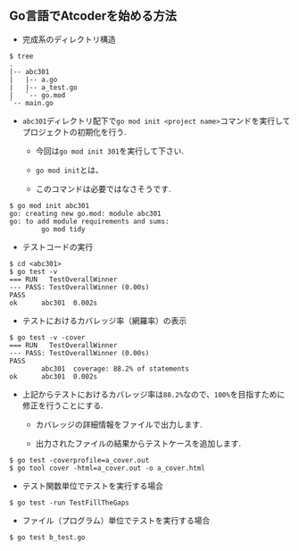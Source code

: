 ## Go言語でAtcoderを始める方法

- 完成系のディレクトリ構造

```shell
$ tree
.
|-- abc301
|   |-- a.go
|   |-- a_test.go
|   `-- go.mod
`-- main.go
```

- `abc301`ディレクトリ配下で`go mod init <project name>`コマンドを実行してプロジェクトの初期化を行う.

    - 今回は`go mod init 301`を実行して下さい.

    - `go mod init`とは、

    - このコマンドは必要ではなさそうです.

```shell
$ go mod init abc301
go: creating new go.mod: module abc301
go: to add module requirements and sums:
        go mod tidy
```

- テストコードの実行

```shell
$ cd <abc301> 
$ go test -v
=== RUN   TestOverallWinner
--- PASS: TestOverallWinner (0.00s)
PASS
ok      abc301  0.002s
```

- テストにおけるカバレッジ率（網羅率）の表示

```shell
$ go test -v -cover
=== RUN   TestOverallWinner
--- PASS: TestOverallWinner (0.00s)
PASS
        abc301  coverage: 88.2% of statements
ok      abc301  0.002s
```

- 上記からテストにおけるカバレッジ率は`88.2%`なので、`100%`を目指すために修正を行うことにする.

    - カバレッジの詳細情報をファイルで出力します.

    - 出力されたファイルの結果からテストケースを追加します.

```shell
$ go test -coverprofile=a_cover.out
$ go tool cover -html=a_cover.out -o a_cover.html
```

- テスト関数単位でテストを実行する場合

```shell
$ go test -run TestFillTheGaps
```

- ファイル（プログラム）単位でテストを実行する場合

```shell
$ go test b_test.go
```

